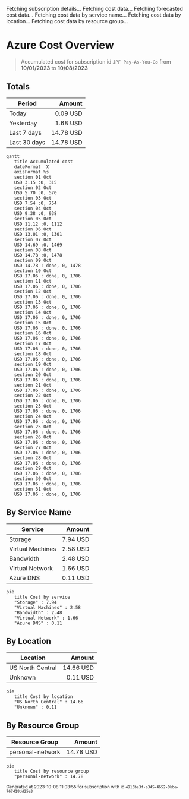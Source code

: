 Fetching subscription details...
Fetching cost data...
Fetching forecasted cost data...
Fetching cost data by service name...
Fetching cost data by location...
Fetching cost data by resource group...
# Azure Cost Overview

> Accumulated cost for subscription id `JPF Pay-As-You-Go` from **10/01/2023** to **10/08/2023**

## Totals

|Period|Amount|
|---|---:|
|Today|0.09 USD|
|Yesterday|1.68 USD|
|Last 7 days|14.78 USD|
|Last 30 days|14.78 USD|

```mermaid
gantt
   title Accumulated cost
   dateFormat  X
   axisFormat %s
   section 01 Oct
   USD 3.15 :0, 315
   section 02 Oct
   USD 5.70 :0, 570
   section 03 Oct
   USD 7.54 :0, 754
   section 04 Oct
   USD 9.38 :0, 938
   section 05 Oct
   USD 11.12 :0, 1112
   section 06 Oct
   USD 13.01 :0, 1301
   section 07 Oct
   USD 14.69 :0, 1469
   section 08 Oct
   USD 14.78 :0, 1478
   section 09 Oct
   USD 14.78 : done, 0, 1478
   section 10 Oct
   USD 17.06 : done, 0, 1706
   section 11 Oct
   USD 17.06 : done, 0, 1706
   section 12 Oct
   USD 17.06 : done, 0, 1706
   section 13 Oct
   USD 17.06 : done, 0, 1706
   section 14 Oct
   USD 17.06 : done, 0, 1706
   section 15 Oct
   USD 17.06 : done, 0, 1706
   section 16 Oct
   USD 17.06 : done, 0, 1706
   section 17 Oct
   USD 17.06 : done, 0, 1706
   section 18 Oct
   USD 17.06 : done, 0, 1706
   section 19 Oct
   USD 17.06 : done, 0, 1706
   section 20 Oct
   USD 17.06 : done, 0, 1706
   section 21 Oct
   USD 17.06 : done, 0, 1706
   section 22 Oct
   USD 17.06 : done, 0, 1706
   section 23 Oct
   USD 17.06 : done, 0, 1706
   section 24 Oct
   USD 17.06 : done, 0, 1706
   section 25 Oct
   USD 17.06 : done, 0, 1706
   section 26 Oct
   USD 17.06 : done, 0, 1706
   section 27 Oct
   USD 17.06 : done, 0, 1706
   section 28 Oct
   USD 17.06 : done, 0, 1706
   section 29 Oct
   USD 17.06 : done, 0, 1706
   section 30 Oct
   USD 17.06 : done, 0, 1706
   section 31 Oct
   USD 17.06 : done, 0, 1706
```

## By Service Name

|Service|Amount|
|---|---:|
|Storage|7.94 USD|
|Virtual Machines|2.58 USD|
|Bandwidth|2.48 USD|
|Virtual Network|1.66 USD|
|Azure DNS|0.11 USD|

```mermaid
pie
   title Cost by service
   "Storage" : 7.94
   "Virtual Machines" : 2.58
   "Bandwidth" : 2.48
   "Virtual Network" : 1.66
   "Azure DNS" : 0.11
```

## By Location

|Location|Amount|
|---|---:|
|US North Central|14.66 USD|
|Unknown|0.11 USD|

```mermaid
pie
   title Cost by location
   "US North Central" : 14.66
   "Unknown" : 0.11
```

## By Resource Group

|Resource Group|Amount|
|---|---:|
|personal-network|14.78 USD|

```mermaid
pie
   title Cost by resource group
   "personal-network" : 14.78
```

<sup>Generated at 2023-10-08 11:03:55 for subscription with id `4913be3f-a345-4652-9bba-767418dd25e3`</sup>
